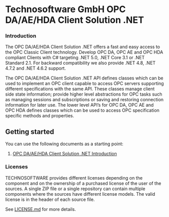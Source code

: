# Technosoftware GmbH OPC DA/AE/HDA Client Solution .NET

### Introduction
The OPC DA/AE/HDA Client Solution .NET offers a fast and easy access to the OPC Classic Client technology. Develop OPC DA, OPC AE and OPC HDA compliant Clients with C# targeting .NET 5.0, .NET Core 3.1 or .NET Standard 2.1. For backward compatibility we also provide .NET 4.8, .NET 4.7.2 and .NET 4.6.2 support.

The OPC DA/AE/HDA Client Solution .NET API defines classes which can be used to implement an OPC client capable to access OPC servers supporting different specifications with the same API. These classes manage client side state information; provide higher level abstractions for OPC tasks such as managing sessions and subscriptions or saving and restoring connection information for later use. The lower level API’s for OPC DA, OPC AE and OPC HDA defines classes which can be used to access OPC specification specific methods and properties.

## Getting started

You can use the following documents as a starting point:

1. [OPC DA/AE/HDA Client Solution .NET Introduction](/documentation/OPC_DAAEHDA_Client_Solution_NET_Introduction.pdf)

### Licenses
TECHNOSOFTWARE provides different licenses depending on the component and on the ownership of a purchased license of the user of the sources. A single ZIP file or a single repository can contain multiple components where the sources have different license models. The valid license is in the header of each source file.

See [LICENSE.md](LICENSE.md) for more details.